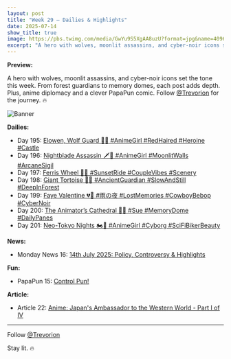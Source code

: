 ```yaml
---
layout: post
title: "Week 29 – Dailies & Highlights"
date: 2025-07-14
show_title: true
image: https://pbs.twimg.com/media/GwYu9S5XgAA8uzU?format=jpg&name=4096x4096
excerpt: "A hero with wolves, moonlit assassins, and cyber-noir icons set the tone this week. From forest guardians to memory domes, each post adds depth. Plus, anime diplomacy and a clever PapaPun comic. Follow @Trevorion for the journey. 🔥"
---
```

  
**Preview:**  
  
A hero with wolves, moonlit assassins, and cyber-noir icons set the tone this week. From forest guardians to memory domes, each post adds depth. Plus, anime diplomacy and a clever PapaPun comic. Follow [@Trevorion](https://x.com/Trevorion) for the journey. 🔥
  
![Banner](https://pbs.twimg.com/media/GwYu9S5XgAA8uzU?format=jpg&name=4096x4096)
  
**Dailies:**  
- Day 195: [Elowen, Wolf Guard 🐺✨ #AnimeGirl #RedHaired #Heroine #Castle](https://x.com/Trevorion/status/1944772269957419514)
- Day 196: [Nightblade Assassin 🗡️🌙 #AnimeGirl #MoonlitWalls #ArcaneSigil](https://x.com/Trevorion/status/1945171356644995234)
- Day 197: [Ferris Wheel 🎡💕 #SunsetRide #CoupleVibes #Scenery](https://x.com/Trevorion/status/1945536952352068002)
- Day 198: [Giant Tortoise 🐢🌿 #AncientGuardian #SlowAndStill #DeepInForest](https://x.com/Trevorion/status/1945928175478800747)
- Day 199: [Faye Valentine 💔🔫 #雨の夜 #LostMemories #CowboyBebop #CyberNoir](https://x.com/Trevorion/status/1946257595267784902)
- Day 200: [The Animator’s Cathedral 🕍✨ #Sue #MemoryDome #DailyPanes](https://x.com/Trevorion/status/1946595829197795836)
- Day 201: [Neo-Tokyo Nights 🏍️🖤 #AnimeGirl #Cyborg #SciFiBikerBeauty](https://x.com/Trevorion/status/1946988451141726490)
  
**News:**  
- Monday News 16: [14th July 2025: Policy, Controversy & Highlights](https://x.com/Trevorion/status/1944700452601253953)

**Fun:**  
- PapaPun 15: [Control Pun!](https://x.com/Trevorion/status/1947006768770429242)

**Article:**  
- Article 22: [Anime: Japan's Ambassador to the Western World - Part I of IV](https://x.com/Trevorion/status/1954624533220217158)

---
Follow [@Trevorion](https://x.com/Trevorion)

Stay lit. 🔥
